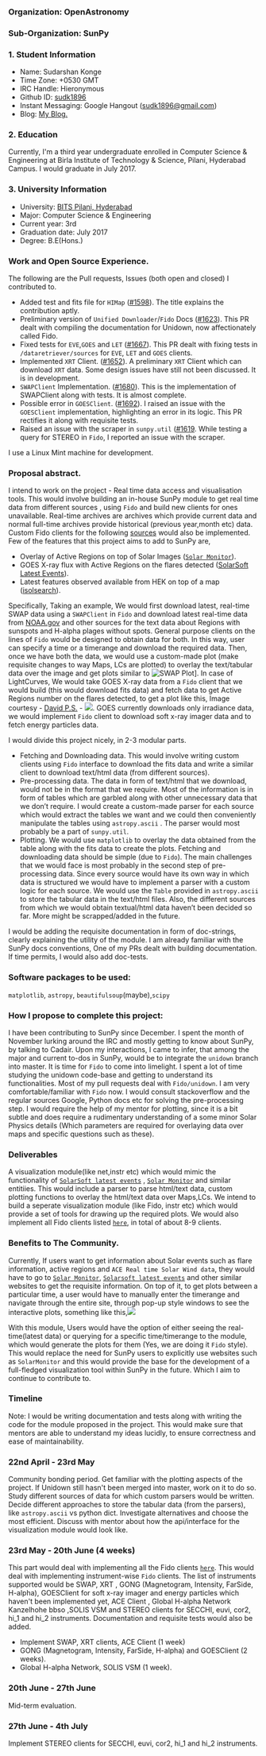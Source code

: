 ### Organization: OpenAstronomy

### Sub-Organization: SunPy

### 1. Student Information

* Name: Sudarshan Konge	
* Time 	Zone: +0530 GMT
* IRC Handle: Hieronymous	
* Github ID: [sudk1896](https://github.com/sudk1896)	
* Instant Messaging: Google Hangout (sudk1896@gmail.com)	
* Blog: [My Blog.](https://sudonymousblog.wordpress.com/)

### 2. Education
Currently, I'm a third year undergraduate enrolled in Computer Science & Engineering at Birla Institute of Technology & Science, Pilani, Hyderabad Campus.
I would graduate in July 2017.

### 3. University Information
	
* University: [BITS Pilani, Hyderabad](http://www.bits-pilani.ac.in/hyderabad/)
* Major: Computer Science & Engineering
* Current year: 3rd
* Graduation date: July 2017
* Degree: B.E(Hons.)

### Work and Open Source Experience.
The following are the Pull requests, Issues (both open and closed) I contributed to.

* Added test and fits file for ``HIMap`` ([#1598](https://github.com/sunpy/sunpy/pull/1598)). The title explains the contribution aptly.
* Preliminary version of ``Unified Downloader``/``Fido`` Docs ([#1623](https://github.com/sunpy/sunpy/pull/1623)). This PR dealt with compiling the documentation for Unidown, now affectionately called Fido.
* Fixed tests for ``EVE``,``GOES`` and ``LET`` ([#1667](https://github.com/sunpy/sunpy/pull/1667)). This PR dealt with fixing tests in ``/dataretriever/sources`` for ``EVE``, ``LET`` and ``GOES`` clients.
* Implemented ``XRT`` Client. ([#1652](https://github.com/sunpy/sunpy/pull/1652)). A preliminary ``XRT`` Client which can download ``XRT`` data. Some design issues have still not been discussed. It is in development.
* ``SWAPClient`` Implementation. ([#1680](https://github.com/sunpy/sunpy/pull/1680)). This is the implementation of SWAPClient along with tests. It is almost complete.
* Possible error in ``GOESClient``. ([#1692](https://github.com/sunpy/sunpy/pull/1692)). I raised an issue with the ``GOESClient`` implementation, highlighting an error in its logic. This PR rectifies it along with requisite tests.
* Raised an issue with the scraper in ``sunpy.util`` ([#1619](https://github.com/sunpy/sunpy/issues/1619). While testing a query for STEREO in ``Fido``, I reported an issue with the scraper.

I use a Linux Mint machine for development.

### Proposal abstract.
I intend to work on the project - Real time data access and visualisation tools. This would involve building an in-house SunPy module to get real time data from different sources , using ``Fido`` and build new clients for ones unavailable. Real-time archives are archives which provide current data and normal full-time archives provide historical (previous year,month etc) data. Custom Fido clients for the following [sources](https://docs.google.com/spreadsheets/d/1JizSdVKzKu_yFHXg4Bad5xcFREedcw7MhWwVto7L9kw/edit?pref=2&pli=1#gid=0) would also be implemented.
 Few of the features that this project aims to add to SunPy are,

* Overlay of Active Regions on top of Solar Images ([``Solar Monitor``](http://solarmonitor.org/)).
* GOES X-ray flux with Active Regions on the flares detected ([SolarSoft Latest Events](http://www.lmsal.com/solarsoft/last_events/)).
* Latest features observed available from HEK on top of a map ([isolsearch](http://www.lmsal.com/hek/hek_isolsearch.html)).

Specifically, Taking an example, We would first download latest, real-time SWAP data using a ``SWAPClient`` in ``Fido`` and download latest real-time data from [NOAA.gov](http://www.swpc.noaa.gov/products/solar-region-summary) and other sources for the text data about Regions with sunspots and H-alpha plages without spots. General purpose clients on the lines of ``Fido`` would be designed to obtain data for both. In this way, user can specify a time or a timerange and download  the required data. Then, once we have both the data, we would use a custom-made plot (make requisite changes to way Maps, LCs are plotted) to overlay the text/tabular data over the image and get plots similar to ![SWAP Plot](https://github.com/sudk1896/SunPy-plot-images/blob/master/swap_00174_fd_20160304_052101.png)]. In case of LightCurves, We would take GOES X-ray data from a ``Fido`` client that we would build (this would download fits data) and fetch data to get Active Regions number on the flares detected, to get a plot like this, Image courtesy - [David P.S.](https://github.com/dpshelio) - ![](https://github.com/sudk1896/SunPy-plot-images/blob/master/GOES_and_flares.jpg). GOES currently downloads only irradiance data, we would implement ``Fido`` client to download soft x-ray imager data and to fetch energy particles data.

I would divide this project nicely, in 2-3 modular parts. 

* Fetching and Downloading data. This would involve writing custom clients using ``Fido`` interface to download the fits data and write a similar client to download text/html data (from different sources).
* Pre-processing data. The data in form of text/html that we download, would not be in the format that we require. Most of the information is in form of tables which are garbled along with other unnecessary data that we don’t require. I would create a custom-made parser for each source which would extract the tables we want and we could then conveniently manipulate the tables using ``astropy.ascii`` . The parser would most probably be a part of ``sunpy.util``.
* Plotting. We would use ``matplotlib`` to overlay the data obtained from the table along with the fits data to create the plots.
Fetching and downloading data should be simple (due to ``Fido``). The main challenges that we would face is most probably in the second step of pre-processing data. Since every source would have its own way in which data is structured we would have to implement a parser with a custom logic for each source. We would use the ``Table`` provided in ``astropy.ascii`` to store the tabular data in the text/html files. Also, the different sources from which we would obtain textual/html data haven’t been decided so far. More might be scrapped/added in the future.

I would be adding the requisite documentation in form of doc-strings, clearly explaining the utility of the module. I am already familiar with the SunPy docs conventions, One of my PRs dealt with building documentation. If time permits, I would also add doc-tests. 

### Software packages to be used:
``matplotlib``, ``astropy``, ``beautifulsoup``(maybe),``scipy``

### How I propose to complete this project:
I have been contributing to SunPy since December. I spent the month of November lurking around the IRC and mostly getting to know about SunPy, by talking to Cadair. Upon my interactions, I came to infer, that among the major and current to-dos in SunPy, would be to integrate the ``unidown`` branch into master. It is time for ``Fido`` to come into limelight. I spent a lot of time studying the unidown code-base and getting to understand its functionalities. Most of my pull requests deal with ``Fido/unidown``. I am very comfortable/familiar with ``Fido`` now.
I would consult stackoverflow and the regular sources Google, Python docs etc for solving the pre-processing step. I would require the help of my mentor for plotting, since it is a bit subtle and does require a rudimentary understanding of a some minor Solar Physics details (Which parameters are required for overlaying data over maps and specific questions such as these).

### Deliverables
A visualization module(like net,instr etc) which would mimic the functionality of [``SolarSoft latest events``](http://www.lmsal.com/solarsoft/last_events/) , [``Solar Monitor``](http://solarmonitor.org/) and similar entitiies. This would include a parser to parse html/text data, custom plotting functions to overlay the html/text data over Maps,LCs. We intend to build a seperate visualization module (like Fido, instr etc) which would provide a set of tools for drawing up the required plots. We would also implement all Fido clients listed [``here``](https://drive.google.com/open?id=1JizSdVKzKu_yFHXg4Bad5xcFREedcw7MhWwVto7L9kw), in total of about 8-9 clients.

### Benefits to The Community.
Currently, If users want to get information about Solar events such as flare information, active regions and ``ACE Real time Solar Wind data``, they would have to go to [``Solar Monitor``](http://solarmonitor.org/), [``Solarsoft latest events``](http://www.lmsal.com/solarsoft/last_events/) and other similar websites to get the requisite information. On top of it, to get plots between a particular time, a user would have to manually enter the timerange and navigate through the entire site, through pop-up style windows to see the interactive plots, something like this,![](https://github.com/sudk1896/SunPy-plot-images/blob/master/GOES-X-ray.png)

With this module, Users would have the option of either seeing the real-time(latest data) or querying for a specific time/timerange to the module, which would generate the plots for them (Yes, we are doing it ``Fido`` style). This would replace the need for SunPy users to explicitly use websites such as ``SolarMonitor`` and this would provide the base for the development of a full-fledged visualization tool within SunPy in the future. Which I aim to continue to contribute to.

### Timeline

Note: I would be writing documentation and tests along with writing the code for the module proposed in the project. This would make sure that mentors are able to understand my ideas lucidly, to ensure correctness  and ease of maintainability.

### 22nd April - 23rd May
Community bonding period. Get familiar with the plotting aspects of the project. If Unidown still hasn't been merged into master, work on it to do so. Study different sources of data for which custom parsers would be written. Decide different approaches to store the tabular data (from the parsers), like ``astropy.ascii`` vs python dict. Investigate alternatives and choose the most efficient. Discuss with mentor about how the api/interface for the visualization module would look like. 

### 23rd May - 20th June (4 weeks)
This part would deal with implementing all the Fido clients [``here``](https://drive.google.com/open?id=1JizSdVKzKu_yFHXg4Bad5xcFREedcw7MhWwVto7L9kw).
This would deal with implementing instrument-wise ``Fido`` clients. The list of instruments supported would be SWAP, XRT , GONG (Magnetogram, Intensity, FarSide, H-alpha), GOESClient for soft x-ray imager and energy particles which haven't been implemented yet, ACE Client , Global H-alpha Network Kanzelhohe bbso ,SOLIS VSM and STEREO clients for SECCHI, euvi, cor2, hi_1 and hi_2 instruments. 
Documentation and requisite tests would also be added.
* Implement SWAP, XRT clients, ACE Client (1 week)
* GONG (Magnetogram, Intensity, FarSide, H-alpha) and GOESClient (2 weeks).
* Global H-alpha Network, SOLIS VSM (1 week).

### 20th June - 27th June 
Mid-term evaluation. 

### 27th June - 4th July
Implement STEREO clients for SECCHI, euvi, cor2, hi_1 and hi_2 instruments.

